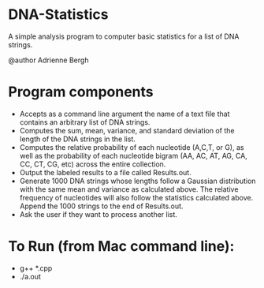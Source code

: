 # DNA-Statistics
A simple analysis program to computer basic statistics for a list of DNA strings.

@author Adrienne Bergh

# Program components
- Accepts as a command line argument the name of a text file that contains an arbitrary list of DNA strings.
- Computes the sum, mean, variance, and standard deviation of the length of the DNA strings in the list. 
- Computes the relative probability of each nucleotide (A,C,T, or G), as well as the probability of each nucleotide bigram (AA, AC, AT, AG, CA, CC, CT, CG, etc) across the entire collection.
- Output the labeled results to a file called Results.out.
- Generate 1000 DNA strings whose lengths follow a Gaussian distribution with the same mean and variance as calculated above. The relative frequency of nucleotides will also follow the statistics calculated above. Append the 1000 strings to the end of Results.out.
- Ask the user if they want to process another list.

# To Run (from Mac command line):
- g++ *.cpp
- ./a.out
